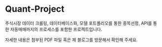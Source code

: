 # Quant-Project
주식시장 데이터 크롤링, 데이터베이스화, 모델 포트폴리오를 통한 종목선정, API를 통한 자동매매까지의 프로세스를 포함한 프로젝트입니다.

자세한 내용은 첨부된 PDF 파일 혹은 제 블로그를 방문해서 확인해 주세요. 
